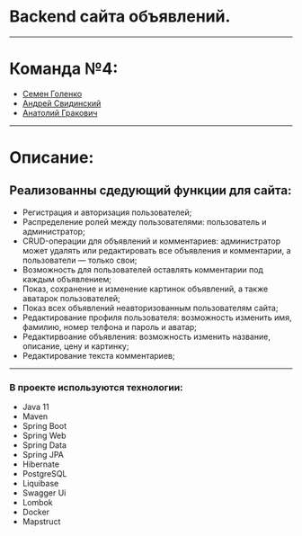 # Backend сайта объявлений.
_____
# Команда №4:
- [Семен Голенко](https://github.com/xlimitan)
- [Андрей Свидинский](https://github.com/Svidinskiy)
- [Анатолий Гракович](https://github.com/Frokolll111)
_____
# Описание:
## Реализованны сдедующий функции для сайта:
- Регистрация и авторизация пользователей;
- Распределение ролей между пользователями: пользователь и администратор;
- CRUD-операции для объявлений и комментариев: администратор может удалять или редактировать все объявления и комментарии, а пользователи — только свои;
- Возможность для пользователей оставлять комментарии под каждым объявлением;
- Показ, сохранение и изменение картинок объявлений, а также аватарок пользователей;
- Показ всех объявлений неавторизованным пользователям сайта;
- Редактирование профиля пользователя: возможность изменить имя, фамилию, номер телфона и пароль и аватар;
- Редактирвоание объявления: возможность изменить название, описание, цену и картинку;
- Редактирование текста комментариев;
_____

### В проекте используются технологии:
- Java 11
- Maven
- Spring Boot
- Spring Web
- Spring Data
- Spring JPA
- Hibernate
- PostgreSQL
- Liquibase
- Swagger Ui
- Lombok
- Docker
- Mapstruct

